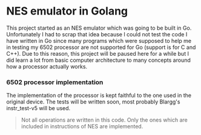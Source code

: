 # NES emulator in Golang

This project started as an NES emulator which was going to be built in Go. Unfortunately I had to scrap that idea because I could not test the code I have written in Go since many programs which were supposed to help me in testing my 6502 processor are not supported for Go (support is for C and C++). Due to this reason, this project will be paused here for a while but I did learn a lot from basic computer architecture to many concepts around how a processor actually works.

### 6502 processor implementation
The implementation of the processor is kept faithful to the one used in the original device. The tests will be written soon, most probably Blargg's instr_test-v5 will be used.

> Not all operations are written in this code. Only the ones which are included in instructions of NES are implemented.

